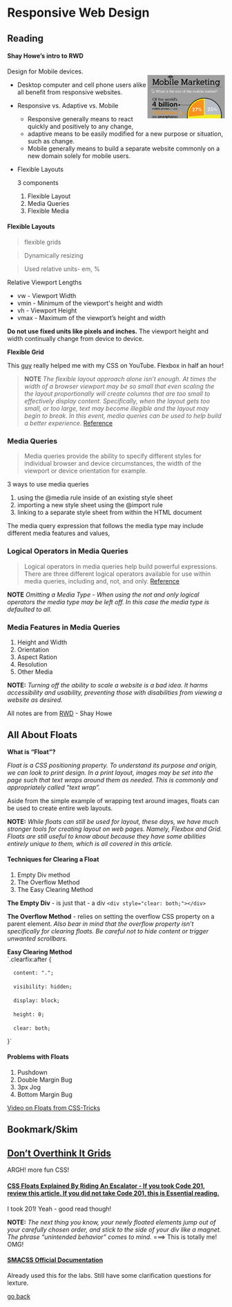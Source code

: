 # Responsive Web Design


## Reading

#### Shay Howe’s intro to RWD

Design for Mobile devices.  
<img src="../images/mobilestats.jpg" height = "100px" align = "right">

- Desktop computer and cell phone users alike all benefit from responsive websites.
- Responsive vs. Adaptive vs. Mobile
  - Responsive generally means to react quickly and positively to any change,
  - adaptive means to be easily modified for a new purpose or situation, such as change. 
  - Mobile generally means to build a separate website commonly on a new domain solely for mobile users.

- Flexible Layouts

  3 components

    1. Flexible Layout
    1. Media Queries
    1. Flexible Media

#### Flexible Layouts

>flexible grids

>Dynamically resizing

> Used relative units- em, %

Relative Viewport Lengths

- vw - Viewport Width
- vmin - Minimum of the viewport's height and width
- vh - Viewport Height
- vmax - Maximum of the viewport’s height and width

**Do not use fixed units like pixels and inches.** The viewport height and width continually change from device to device. 

**Flexible Grid**  

This [guy](https://www.youtube.com/watch?v=k32voqQhODc) really helped me with my CSS on YouTube.  Flexbox in half an hour!

> **NOTE**  *The flexible layout approach alone isn’t enough. At times the width of a browser viewport may be so small that even scaling the the layout proportionally will create columns that are too small to effectively display content. Specifically, when the layout gets too small, or too large, text may become illegible and the layout may begin to break. In this event, media queries can be used to help build a better experience.* [Reference](https://learn.shayhowe.com/advanced-html-css/responsive-web-design/)

### Media Queries 
>Media queries provide the ability to specify different styles for individual browser and device circumstances, the width of the viewport or device orientation for example.

3 ways to use media queries

1. using the @media rule inside of an existing style sheet
1. importing a new style sheet using the @import rule
1. linking to a separate style sheet from within the HTML document

The media query expression that follows the media type may include different media features and values,

### Logical Operators in Media Queries

> Logical operators in media queries help build powerful expressions. There are three different logical operators available for use within media queries, including and, not, and only. [Reference ](https://learn.shayhowe.com/advanced-html-css/responsive-web-design/)

**NOTE**  *Omitting a Media Type - When using the not and only logical operators the media type may be left off. In this case the media type is defaulted to all.*

### Media Features in Media Queries

1. Height and Width
1. Orientation
1. Aspect Ration
1. Resolution
1. Other Media

**NOTE:** *Turning off the ability to scale a website is a bad idea. It harms accessibility and usability, preventing those with disabilities from viewing a website as desired.*

All notes are from [RWD](https://learn.shayhowe.com/advanced-html-css/responsive-web-design/) - Shay Howe

## All About Floats

**What is “Float”?**

*Float is a CSS positioning property. To understand its purpose and origin, we can look to print design. In a print layout, images may be set into the page such that text wraps around them as needed. This is commonly and appropriately called “text wrap”.*

Aside from the simple example of wrapping text around images, floats can be used to create entire web layouts.

**NOTE:** *While floats can still be used for layout, these days, we have much stronger tools for creating layout on web pages. Namely, Flexbox and Grid. Floats are still useful to know about because they have some abilities entirely unique to them, which is all covered in this article.*

#### Techniques for Clearing a Float

1. Empty Div method
1. The Overflow Method
1. The Easy Clearing Method

**The Empty Div** - is just that - a div  `<div style="clear: both;"></div>`

**The Overflow Method** - relies on setting the overflow CSS property on a parent element. *Also bear in mind that the overflow property isn’t specifically for clearing floats. Be careful not to hide content or trigger unwanted scrollbars.*

**Easy Clearing Method**  
`.clearfix:after { 

      content: "."; 

      visibility: hidden; 

      display: block; 

      height: 0; 

      clear: both;
}`

#### Problems with Floats

1. Pushdown
1. Double Margin Bug
1. 3px Jog
1. Bottom Margin Bug

[Video on Floats from CSS-Tricks](https://youtu.be/fyWdofSeukE)

## Bookmark/Skim

## [Don’t Overthink It Grids](https://css-tricks.com/dont-overthink-it-grids/)

ARGH!  more fun CSS!

#### [CSS Floats Explained By Riding An Escalator - If you took Code 201, review this article. If you did not take Code 201, this is Essential reading.](https://www.freecodecamp.org/news/css-floats-explained-by-riding-an-escalator-57fa55232333/)

I took 201!  Yeah - good read though!

**NOTE:** *The next thing you know, your newly floated elements jump out of your carefully chosen order, and stick to the side of your div like a magnet. The phrase “unintended behavior” comes to mind.* ===>  This is totally me!  OMG!

#### [SMACSS Official Documentation](http://smacss.com/)

Already used this for the labs. Still have some clarification questions for lexture.

[go back](../README.md)